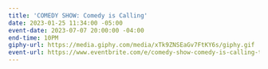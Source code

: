 ```yaml
---
title: 'COMEDY SHOW: Comedy is Calling'
date: 2023-01-25 11:34:00 -05:00
event-date: 2023-07-07 20:00:00 -04:00
end-time: 10PM
giphy-url: https://media.giphy.com/media/xTk9ZNSEaGv7FtKY6s/giphy.gif
event-url: https://www.eventbrite.com/e/comedy-show-comedy-is-calling-tickets-667257594427?aff=oddtdtcreator
---
```


